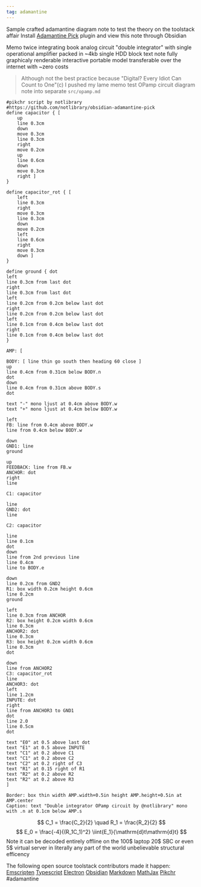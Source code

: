 ```yaml
---
tag: adamantine
---
```

Sample crafted adamantine diagram note to test the theory on the toolstack affair
Install [Adamantine Pick](https://github.com/notlibrary/obsidian-adamantine-pick) plugin and view this note through Obsidian

Memo twice integrating book analog circuit "double integrator" with single operational
amplifier packed in ~4kb single HDD block text note fully graphicaly renderable interactive
portable model transferable over the internet with ~zero costs  

>Although not the best practice because "Digital? Every Idiot Can Count to One"(c) 
>I pushed my lame memo test OPamp circuit diagram note into separate `src/opamp.md`

``` pikchr
#pikchr script by notlibrary
#https://github.com/notlibrary/obsidian-adamantine-pick
define capacitor { [ 
	up
	line 0.3cm
	down
	move 0.3cm
	line 0.3cm
	right 
	move 0.2cm
	up
	line 0.6cm
	down
	move 0.3cm
	right ]
}

define capacitor_rot { [ 
	left
	line 0.3cm
	right
	move 0.3cm
	line 0.3cm
	down 
	move 0.2cm
	left
	line 0.6cm
	right
	move 0.3cm
	down ]
}

define ground { dot
left
line 0.3cm from last dot 
right
line 0.3cm from last dot 
left
line 0.2cm from 0.2cm below last dot 
right
line 0.2cm from 0.2cm below last dot 
left
line 0.1cm from 0.4cm below last dot 
right
line 0.1cm from 0.4cm below last dot
}

AMP: [

BODY: [ line thin go south then heading 60 close ] 
up
line 0.4cm from 0.31cm below BODY.n 
dot
down
line 0.4cm from 0.31cm above BODY.s  
dot

text "-" mono ljust at 0.4cm above BODY.w  
text "+" mono ljust at 0.4cm below BODY.w 

left
FB: line from 0.4cm above BODY.w  
line from 0.4cm below BODY.w

down
GND1: line  
ground 

up
FEEDBACK: line from FB.w
ANCHOR: dot
right
line

C1: capacitor

line
GND2: dot 
line

C2: capacitor

line
line 0.1cm
dot
down
line from 2nd previous line
line 0.4cm
line to BODY.e

down
line 0.2cm from GND2
R1: box width 0.2cm height 0.6cm 
line 0.2cm
ground

left
line 0.3cm from ANCHOR
R2: box height 0.2cm width 0.6cm
line 0.3cm
ANCHOR2: dot
line 0.3cm
R3: box height 0.2cm width 0.6cm
line 0.3cm
dot

down 
line from ANCHOR2
C3: capacitor_rot
line
ANCHOR3: dot
left
line 1.2cm 
INPUTE: dot
right
line from ANCHOR3 to GND1
dot
line 2.0
line 0.5cm 
dot

text "E0" at 0.5 above last dot
text "E1" at 0.5 above INPUTE
text "C1" at 0.2 above C1
text "C1" at 0.2 above C2
text "C2" at 0.2 right of C3
text "R1" at 0.15 right of R1
text "R2" at 0.2 above R2
text "R2" at 0.2 above R3
]

Border: box thin width AMP.width+0.5in height AMP.height+0.5in at AMP.center
Caption: text "Double integrator OPamp circuit by @notlibrary" mono with .n at 0.1cm below AMP.s

```
$$ C_1 = \frac{C_2}{2} \quad R_1 = \frac{R_2}{2} $$
$$ E_0 = \frac{-4}{(R_1C_1)^2} \iint{E_1}{\mathrm{d}t\mathrm{d}t} $$
Note it can be decoded entirely offline on the 100$ laptop 20$ SBC or even 5$ virtual 
server in literally any part of the world unbelievable structural efficency

The following open source toolstack contributors made it happen:  
[Emscripten](https://emscripten.org/) [Typescript](https://www.typescriptlang.org/)  [Electron](https://www.electronjs.org/) [Obsidian](https://obsidian.md/) [Markdown](https://spec.commonmark.org/) [MathJax](https://www.mathjax.org/)  [Pikchr](https://pikchr.org)  
#adamantine 
